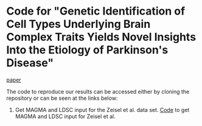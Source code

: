 # Code for "Genetic Identification of Cell Types Underlying Brain Complex Traits Yields Novel Insights Into the Etiology of Parkinson's Disease"

[paper](https://www.biorxiv.org/content/10.1101/528463v1)

The code to reproduce our results can be accessed either by cloning the repository or can be seen at the links below:

1) Get MAGMA and LDSC input for the Zeisel et al. data set. [Code](Code_Paper/Code_Zeisel/get_Zeisel_input.md) to get MAGMA and LDSC input for Zeisel et al. 
